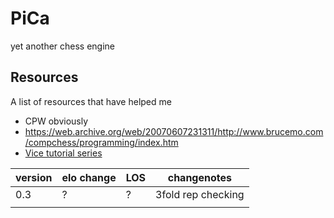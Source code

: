 # PiCa
yet another chess engine


## Resources

A list of resources that have helped me
- CPW obviously
- https://web.archive.org/web/20070607231311/http://www.brucemo.com/compchess/programming/index.htm
- [Vice tutorial series](https://www.youtube.com/watch?v=bGAfaepBco4&list=PLZ1QII7yudbc-Ky058TEaOstZHVbT-2hg)


| version | elo change | LOS | changenotes        |
|---------|------------|-----|--------------------|
| 0.3     | ?          | ?   | 3fold rep checking |
|         |            |     |                    |
